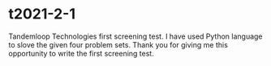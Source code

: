 # t2021-2-1
Tandemloop Technologies first screening test.
I have used Python language to slove the given four problem sets.
Thank you for giving me this opportunity to write the first screening test.
